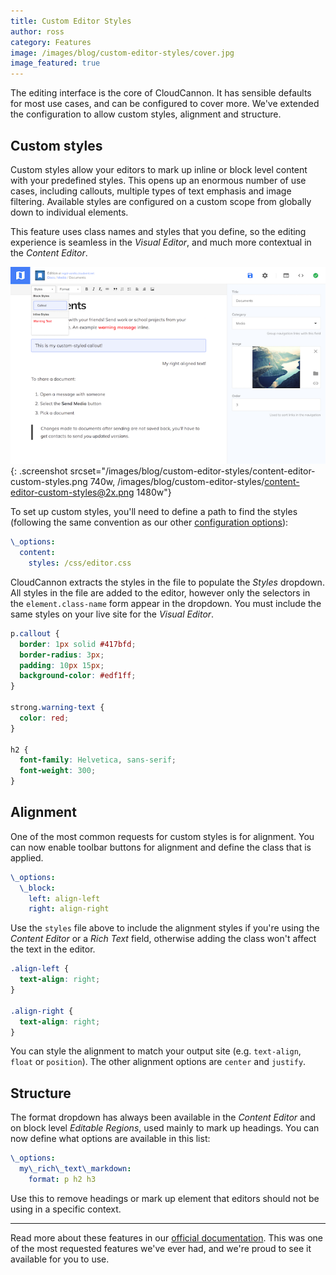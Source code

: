 ```yaml
---
title: Custom Editor Styles
author: ross
category: Features
image: /images/blog/custom-editor-styles/cover.jpg
image_featured: true
---
```



The editing interface is the core of CloudCannon. It has sensible defaults for most use cases, and can be configured to cover more. We've extended the configuration to allow custom styles, alignment and structure.

## Custom styles

Custom styles allow your editors to mark up inline or block level content with your predefined styles. This opens up an enormous number of use cases, including callouts, multiple types of text emphasis and image filtering. Available styles are configured on a custom scope from globally down to individual elements.

This feature uses class names and styles that you define, so the editing experience is seamless in the *Visual Editor*, and much more contextual in the *Content Editor*.

![Content Editor with custom styles and alignment](/images/blog/custom-editor-styles/content-editor-custom-styles.png){: .screenshot srcset="/images/blog/custom-editor-styles/content-editor-custom-styles.png 740w, /images/blog/custom-editor-styles/content-editor-custom-styles@2x.png 1480w"}

To set up custom styles, you'll need to define a path to find the styles (following the same convention as our other [configuration options](https://docs.cloudcannon.com/editing/options/)):

```yaml
\_options:
  content:
    styles: /css/editor.css
```

CloudCannon extracts the styles in the file to populate the *Styles* dropdown. All styles in the file are added to the editor, however only the selectors in the `element.class-name` form appear in the dropdown. You must include the same styles on your live site for the *Visual Editor*.

```css
p.callout {
  border: 1px solid #417bfd;
  border-radius: 3px;
  padding: 10px 15px;
  background-color: #edf1ff;
}

strong.warning-text {
  color: red;
}

h2 {
  font-family: Helvetica, sans-serif;
  font-weight: 300;
}
```

## Alignment

One of the most common requests for custom styles is for alignment. You can now enable toolbar buttons for alignment and define the class that is applied.

```yaml
\_options:
  \_block:
    left: align-left
    right: align-right
```

Use the `styles` file above to include the alignment styles if you're using the *Content Editor* or a *Rich Text* field, otherwise adding the class won't affect the text in the editor.

```css
.align-left {
  text-align: right;
}

.align-right {
  text-align: right;
}
```

You can style the alignment to match your output site (e.g. `text-align`, `float` or `position`). The other alignment options are `center` and `justify`.

## Structure

The format dropdown has always been available in the *Content Editor* and on block level *Editable Regions*, used mainly to mark up headings. You can now define what options are available in this list:

```yaml
\_options:
  my\_rich\_text\_markdown:
    format: p h2 h3
```

Use this to remove headings or mark up element that editors should not be using in a specific context.

---

Read more about these features in our [official documentation](https://docs.cloudcannon.com/editing/options/). This was one of the most requested features we've ever had, and we're proud to see it available for you to use.